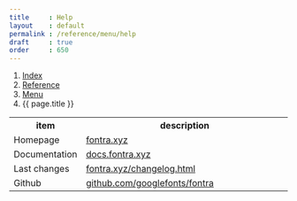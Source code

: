 ```yaml
---
title     : Help
layout    : default
permalink : /reference/menu/help
draft     : true
order     : 650
---
```


<nav aria-label="breadcrumb">
  <ol class="breadcrumb small">
    <li class="breadcrumb-item"><a href="{{ site.url }}">Index</a></li>
    <li class="breadcrumb-item"><a href="{{ site.url }}/reference">Reference</a></li>
    <li class="breadcrumb-item"><a href="{{ site.url }}/reference/menu">Menu</a></li>
    <li class="breadcrumb-item active" aria-current="page">{{ page.title }}</li>
  </ol>
</nav>

<table class='table table-hover'>
<tr>
<th width='20%'>item</th>
<th width='75%'>description</th>
</tr>
<tr>
<td>Homepage</td>
<td><a href='https://fontra.xyz/' target="_blank">fontra.xyz</a></td>
</tr>
<tr>
<td>Documentation</td>
<td><a href='https://docs.fontra.xyz/' target="_blank">docs.fontra.xyz</a></td>
</tr>
<tr>
<td>Last changes</td>
<td><a href='https://fontra.xyz/changelog.html' target="_blank">fontra.xyz/changelog.html</a></td>
</tr>
<tr>
<td>Github</td>
<td><a href='https://github.com/googlefonts/fontra' target="_blank">github.com/googlefonts/fontra</a></td>
</tr>
</table>
